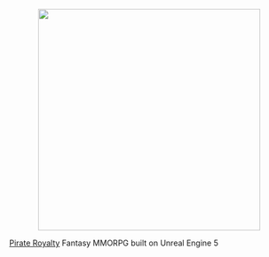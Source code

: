 <p align="center">
 <img src="https://cdn.prod.website-files.com/67cb1073810f3dc64230e05f/67cb109ba242c1076b4fb117_PirateRoyalty_Logo_NoBG.png" width="400" />
</p>

[Pirate Royalty](https://www.pirateroyalty.com/) Fantasy MMORPG built on Unreal Engine 5
